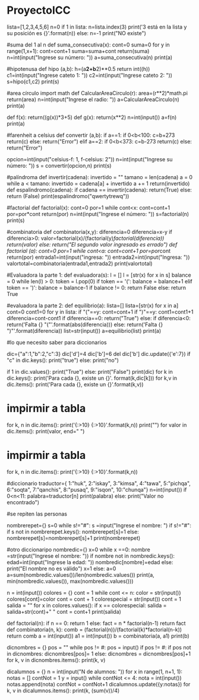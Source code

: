 # ProyectoICC
lista=[1,2,3,4,5,6]
n=0
if 1 in lista:
    n=lista.index(3)
    print('3 está en la lista y su posición es {}'.format(n))
else:
    n=-1
    print("NO existe")

#suma del 1 al n
def suma_consecutiva(x):
    cont=0
    suma=0
    for y in range(1,x+1):
        cont=cont+1
        suma=suma+cont
    return(suma)
n=int(input("Ingrese su número: "))
a=suma_consecutiva(n)
print(a)

#hipotenusa
def hipo (a,b):
    h=(a**2+b**2)**0.5
    return int((h))
c1=int(input("Ingrese cateto 1: "))
c2=int(input("Ingrese cateto 2: "))
s=hipo(c1,c2)
print(s)

#area círculo
import math
def CalcularAreaCirculo(r):
    area=(r**2)*math.pi
    return(area)
n=int(input("Ingrese el radio: "))
a=CalcularAreaCirculo(n)
print(a)

def f(x):
    return((g(x))*3+5)
def g(x):
    return(x**2)
n=int(input())
a=f(n)
print(a)

#farenheit a celsius
def convertir (a,b):
    if a==1:
        if 0<b<100:
            c=b+273
            return(c)
        else:
            return("Error")
    elif a==2:
        if 0<b<373:
            c=b-273
            return(c)
        else:
            return("Error")

opcion=int(input("celsius-f: 1, f-celsius: 2"))
n=int(input("Ingrese su número: "))
s = convertir(opcion,n)
print(s)

#palíndroma
def invertir(cadena):
    invertido = ""
    tamano = len(cadena)
    a = 0
    while a < tamano:
        invertido = cadena[a] + invertido
        a += 1
        return(invertido)
def espalindromo(cadena):
    if cadena == invertir(cadena):
        return(True)
    else:
        return (False)
print(espalindromo("qwertytrewq"))

#factorial
def factorial(x):
    cont=0
    por=1
    while cont<x:
        cont=cont+1
        por=por*cont
    return(por)
n=int(input("Ingrese el número: "))
s=factorial(n)
print(s)

#combinatoria
def combinatoria(x,y):
    diferencia=0
    diferencia=x-y
    if diferencia>0:
        valor=factorial(x)/(factorial(y)*factorial(diferencia))
        return(valor)
    else:
        return("El segundo valor ingresado es errado")
def factorial (a):
    cont=0
    por=1
    while cont<a:
        cont=cont+1
        por=por*cont
    return(por)
entrada1=int(input("ingresa: "))
entrada2=int(input("Ingresa: "))
valortotal=combinatoria(entrada1,entrada2)
print(valortotal)


#Evaluadora la parte 1:
def evaluadora(s):
    l = []
    l = [str(x) for x in s]
    balance = 0
    while len(l) > 0:
        token = l.pop(0)
        if token == '(':
            balance = balance+1
        elif token == ')':
            balance = balance-1
    if balance != 0:
        return False
    else:
        return True

#evaluadora la parte 2:
def equilibrio(a):
    lista=[]
    lista=[str(x) for x in a]
    cont=0
    cont1=0
    for y in lista:
        if "("==y:
            cont=cont+1
        if ")"==y:
            cont1=cont1+1
    diferencia=cont-cont1
    if diferencia==0:
        return("True")
    else:
        if diferencia<0:
            return('Falta {} "("'.format(abs(diferencia)))
        else:
            return('Falta {} ")"'.format(diferencia))
list=str(input())
a=equilibrio(list)
print(a)


#lo que necesito saber para diccionarios

dic={"a":1,"b":2,"c":3}
dic['d']=4
dic['b']=6
del dic['b']
dic.update({'e':7})
if "c" in dic.keys():
    print("true")
else:
    print("no")

if 1 in dic.values():
    print("True")
else:
    print("False")
print(dic)
for k in dic.keys():
    print('Para cada {}, existe un {}'. format(k,dic[k]))
for k,v in dic.items():
    print('Para cada {}, existe un {}'.format(k,v))
# impirmir a tabla
for k, n in dic.items():
    print('{:>10} {:>10}'.format(k,n))
print("")
for valor in dic.items():
    print(valor, end=" ")

# impirmir a tabla
for k, n in dic.items():
    print('{:>10} {:>10}'.format(k,n))

#diccionario
traductor={
            1:"huk",
            2:"iskay",
            3:"kimsa",
            4:"tawa",
            5:"pichqa",
            6:"soqta",
            7:"qanchis",
            8:"pusaq",
            9:"isqon",
            10:"chunqa"}
n=int(input())
if 0<n<11:
    palabra=traductor[n]
    print(palabra)
else:
    print("Valor no encontrado")

#se repiten las personas

nombrerepet={}
s=0
while s!="#":
    s =input("Ingrese el nombre: ")
    if s!="#":
        if s not in nombrerepet.keys():
            nombrerepet[s]=1
        else:
            nombrerepet[s]=nombrerepet[s]+1
print(nombrerepet)

#otro diccionaripo
nombredic={}
x=0
while x ==0:
    nombre =str(input("Ingrese el nombre: "))
    if nombre not in nombredic.keys():
        edad=int(input("Ingrese la edad: "))
        nombredic[nombre]=edad
    else:
        print("El nombre no es válido")
        x=1
else:
    a=0
    a=sum(nombredic.values())/len(nombredic.values())
    print(a, min(nombredic.values()), max(nombredic.values()))

n = int(input())
colores = {}
cont = 1
while cont <= n:
    color = str(input())
    colores[cont]=color
    cont = cont + 1
colorespecial = str(input())
cont = 1
salida = ""
for x in colores.values():
    if x == colorespecial:
        salida = salida+str(cont)+" "
    cont = cont+1
print(salida)

def factorial(n):
    if n == 0:
        return 1
    else:
        fact = n * factorial(n-1)
        return fact
def combinatoria(n, k):
    comb = (factorial(n))/(factorial(k)*factorial(n-k))
    return comb
a = int(input())
a1 = int(input())
b = combinatoria(a, a1)
print(b)


dicnombres = {}
pos = ""
while pos != #:
    pos = input()
    if pos != #:
        if pos not in dicnombres:
            dicnombres[pos]= 1
        else:
            dicnombres = dicnombres[pos]+1
for k, v in dicnombres.items():
    print(k, v)

dicalumnos = {}
n = int(input("N de alumnos: "))
for x in range(1, n+1, 1):
    notas = []
    contNot = 1
    y = input()
    while contNot <= 4:
        nota = int(input())
        notas.append(nota)
        contNot = contNot+1
    dicalumnos.update({y:notas})
for k, v in dicalumnos.items():
    print(k, (sum(v))/4)

